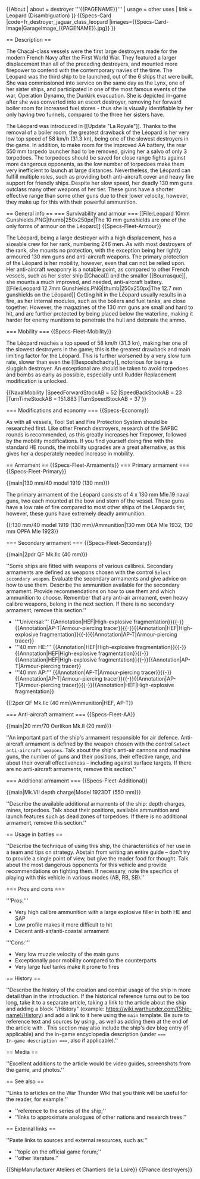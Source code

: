 {{About
| about = destroyer '''{{PAGENAME}}'''
| usage = other uses
| link = Leopard (Disambiguation)
}}
{{Specs-Card
|code=fr_destroyer_jaguar_class_leopard
|images={{Specs-Card-Image|GarageImage_{{PAGENAME}}.jpg}}
}}

== Description ==
<!-- ''In the first part of the description, cover the history of the ship's creation and military application. In the second part, tell the reader about using this ship in the game. Add a screenshot: if a beginner player has a hard time remembering vehicles by name, a picture will help them identify the ship in question.'' -->
The Chacal-class vessels were the first large destroyers made for the modern French Navy after the First World War. They featured a larger displacement than all of the preceding destroyers, and mounted more firepower to contend with the contemporary navies of the time. The Léopard was the third ship to be launched, out of the 6 ships that were built. She was commissioned into service on the same day as the Lynx, one of her sister ships, and participated in one of the most famous events of the war, Operation Dynamo, the Dunkirk evacuation. She is depicted in-game after she was converted into an escort destroyer, removing her forward boiler room for increased fuel stores - thus she is visually identifiable by her only having two funnels, compared to the three her sisters have.

The Léopard was introduced in [[Update "La Royale"]]. Thanks to the removal of a boiler room, the greatest drawback of the Léopard is her very low top speed of 58 km/h (31.3 kn), being one of the slowest destroyers in the game. In addition, to make room for the improved AA battery, the rear 550 mm torpedo launcher had to be removed, giving her a salvo of only 3 torpedoes. The torpedoes should be saved for close range fights against more dangerous opponents, as the low number of torpedoes make them very inefficient to launch at large distances. Nevertheless, the Léopard can fulfill multiple roles, such as providing both anti-aircraft cover and heavy fire support for friendly ships. Despite her slow speed, her deadly 130 mm guns outclass many other weapons of her tier. These guns have a shorter effective range than some other guns due to their lower velocity, however, they make up for this with their powerful ammunition.

== General info ==
=== Survivability and armour ===
[[File:Leopard 10mm Gunshields.PNG|thumb|250x250px|The 10 mm gunshields are one of the only forms of armour on the Léopard]]
{{Specs-Fleet-Armour}}
<!-- ''Talk about the vehicle's armour. Note the most well-defended and most vulnerable zones, e.g. the ammo magazine. Evaluate the composition of components and assemblies responsible for movement and manoeuvrability. Evaluate the survivability of the primary and secondary armaments separately. Don't forget to mention the size of the crew, which plays an important role in fleet mechanics. Save tips on preserving survivability for the "Usage in battles" section. If necessary, use a graphical template to show the most well-protected or most vulnerable points in the armour.'' -->
The Léopard, being a large destroyer with a high displacement, has a sizeable crew for her rank, numbering 246 men. As with most destroyers of the rank, she mounts no protection, with the exception being her lightly armoured 130 mm guns and anti-aircraft weapons. The primary protection of the Léopard is her mobility, however, even that can not be relied upon. Her anti-aircraft weaponry is a notable point, as compared to other French vessels, such as her sister ship [[Chacal]] and the smaller [[Bourrasque]], she mounts a much improved, and needed, anti-aircraft battery.
[[File:Leopard 12.7mm Gunshields.PNG|thumb|250x250px|The 12.7 mm gunshields on the Léopard]]
Getting hit in the Léopard usually results in a fire, as her internal modules, such as the boilers and fuel tanks, are close together. However, the magazines of the 130 mm guns are small and hard to hit, and are further protected by being placed below the waterline, making it harder for enemy munitions to penetrate the hull and detonate the ammo.

=== Mobility ===
{{Specs-Fleet-Mobility}}
<!-- ''Write about the ship's mobility. Evaluate its power and manoeuvrability, rudder rerouting speed, stopping speed at full tilt, with its maximum forward and reverse speed.'' -->
The Léopard reaches a top speed of 58 km/h (31.3 kn), making her one of the slowest destroyers in the game; this is the greatest drawback and main limiting factor for the Léopard. This is further worsened by a very slow turn rate, slower than even the [[Besposhchadny]], notorious for being a sluggish destroyer. An exceptional are should be taken to avoid torpedoes and bombs as early as possible, especially until Rudder Replacement modification is unlocked.

{{NavalMobility
|SpeedForwardStockAB = 52
|SpeedBackStockAB = 23
|TurnTimeStockAB = 151.883
|TurnSpeedStockAB = 37
}}

=== Modifications and economy ===
{{Specs-Economy}}

As with all vessels, Tool Set and Fire Protection System should be researched first. Like other French destroyers, research of the SAPBC rounds is recommended, as this greatly increases her firepower, followed by the mobility modifications. If you find yourself doing fine with the standard HE rounds, the mobility upgrades are a great alternative, as this gives her a desperately needed increase in mobility.

== Armament ==
{{Specs-Fleet-Armaments}}
=== Primary armament ===
{{Specs-Fleet-Primary}}
<!-- ''Provide information about the characteristics of the primary armament. Evaluate their efficacy in battle based on their reload speed, ballistics and the capacity of their shells. Add a link to the main article about the weapon: <code><nowiki>{{main|Weapon name (calibre)}}</nowiki></code>. Broadly describe the ammunition available for the primary armament, and provide recommendations on how to use it and which ammunition to choose.'' -->
{{main|130 mm/40 model 1919 (130 mm)}}

The primary armament of the Léopard consists of 4 x 130 mm Mle.19 naval guns, two each mounted at the bow and stern of the vessel. These guns have a low rate of fire compared to most other ships of the Léopards tier, however, these guns have extremely deadly ammunition.

{{:130 mm/40 model 1919 (130 mm)/Ammunition|130 mm OEA Mle 1932, 130 mm OPFA Mle 1923}}

=== Secondary armament ===
{{Specs-Fleet-Secondary}}
<!-- ''Some ships are fitted with weapons of various calibres. Secondary armaments are defined as weapons chosen with the control <code>Select secondary weapon</code>. Evaluate the secondary armaments and give advice on how to use them. Describe the ammunition available for the secondary armament. Provide recommendations on how to use them and which ammunition to choose. Remember that any anti-air armament, even heavy calibre weapons, belong in the next section. If there is no secondary armament, remove this section.'' -->
{{main|2pdr QF Mk.IIc (40 mm)}}

''Some ships are fitted with weapons of various calibres. Secondary armaments are defined as weapons chosen with the control <code>Select secondary weapon</code>. Evaluate the secondary armaments and give advice on how to use them. Describe the ammunition available for the secondary armament. Provide recommendations on how to use them and which ammunition to choose. Remember that any anti-air armament, even heavy calibre weapons, belong in the next section. If there is no secondary armament, remove this section.''

* '''Universal:''' {{Annotation|HEF|High-explosive fragmentation}}{{-}}{{Annotation|AP-T|Armour-piercing tracer}}{{-}}{{Annotation|HEF|High-explosive fragmentation}}{{-}}{{Annotation|AP-T|Armour-piercing tracer}}
* '''40 mm HE:''' {{Annotation|HEF|High-explosive fragmentation}}{{-}}{{Annotation|HEF|High-explosive fragmentation}}{{-}}{{Annotation|HEF|High-explosive fragmentation}}{{-}}{{Annotation|AP-T|Armour-piercing tracer}}
* '''40 mm AP:''' {{Annotation|AP-T|Armour-piercing tracer}}{{-}}{{Annotation|AP-T|Armour-piercing tracer}}{{-}}{{Annotation|AP-T|Armour-piercing tracer}}{{-}}{{Annotation|HEF|High-explosive fragmentation}}

{{:2pdr QF Mk.IIc (40 mm)/Ammunition|HEF, AP-T}}

=== Anti-aircraft armament ===
{{Specs-Fleet-AA}}
<!-- ''An important part of the ship's armament responsible for air defence. Anti-aircraft armament is defined by the weapon chosen with the control <code>Select anti-aircraft weapons</code>. Talk about the ship's anti-air cannons and machine guns, the number of guns and their positions, their effective range, and about their overall effectiveness – including against surface targets. If there are no anti-aircraft armaments, remove this section.'' -->
{{main|20 mm/70 Oerlikon Mk.II (20 mm)}}

''An important part of the ship's armament responsible for air defence. Anti-aircraft armament is defined by the weapon chosen with the control <code>Select anti-aircraft weapons</code>. Talk about the ship's anti-air cannons and machine guns, the number of guns and their positions, their effective range, and about their overall effectiveness – including against surface targets. If there are no anti-aircraft armaments, remove this section.''

=== Additional armament ===
{{Specs-Fleet-Additional}}
<!-- ''Describe the available additional armaments of the ship: depth charges, mines, torpedoes. Talk about their positions, available ammunition and launch features such as dead zones of torpedoes. If there is no additional armament, remove this section.'' -->
{{main|Mk.VII depth charge|Model 1923DT (550 mm)}}

''Describe the available additional armaments of the ship: depth charges, mines, torpedoes. Talk about their positions, available ammunition and launch features such as dead zones of torpedoes. If there is no additional armament, remove this section.''

== Usage in battles ==
<!-- ''Describe the technique of using this ship, the characteristics of her use in a team and tips on strategy. Abstain from writing an entire guide – don't try to provide a single point of view, but give the reader food for thought. Talk about the most dangerous opponents for this vehicle and provide recommendations on fighting them. If necessary, note the specifics of playing with this vehicle in various modes (AB, RB, SB).'' -->
''Describe the technique of using this ship, the characteristics of her use in a team and tips on strategy. Abstain from writing an entire guide – don't try to provide a single point of view, but give the reader food for thought. Talk about the most dangerous opponents for this vehicle and provide recommendations on fighting them. If necessary, note the specifics of playing with this vehicle in various modes (AB, RB, SB).''

=== Pros and cons ===
<!-- ''Summarise and briefly evaluate the vehicle in terms of its characteristics and combat effectiveness. Mark its pros and cons in the bulleted list. Try not to use more than 6 points for each of the characteristics. Avoid using categorical definitions such as "bad", "good" and the like - use substitutions with softer forms such as "inadequate" and "effective".'' -->

'''Pros:'''
* Very high calibre ammunition with a large explosive filler in both HE and SAP
* Low profile makes it more difficult to hit
* Decent anti-air/anti-coastal armament

'''Cons:'''
* Very low muzzle velocity of the main guns
* Exceptionally poor mobility compared to the counterparts
* Very large fuel tanks make it prone to fires

== History ==
<!-- ''Describe the history of the creation and combat usage of the ship in more detail than in the introduction. If the historical reference turns out to be too long, take it to a separate article, taking a link to the article about the ship and adding a block "/History" (example: <nowiki>https://wiki.warthunder.com/(Ship-name)/History</nowiki>) and add a link to it here using the <code>main</code> template. Be sure to reference text and sources by using <code><nowiki><ref></ref></nowiki></code>, as well as adding them at the end of the article with <code><nowiki><references /></nowiki></code>. This section may also include the ship's dev blog entry (if applicable) and the in-game encyclopedia description (under <code><nowiki>=== In-game description ===</nowiki></code>, also if applicable).'' -->
''Describe the history of the creation and combat usage of the ship in more detail than in the introduction. If the historical reference turns out to be too long, take it to a separate article, taking a link to the article about the ship and adding a block "/History" (example: <nowiki>https://wiki.warthunder.com/(Ship-name)/History</nowiki>) and add a link to it here using the <code>main</code> template. Be sure to reference text and sources by using <code><nowiki><ref></ref></nowiki></code>, as well as adding them at the end of the article with <code><nowiki><references /></nowiki></code>. This section may also include the ship's dev blog entry (if applicable) and the in-game encyclopedia description (under <code><nowiki>=== In-game description ===</nowiki></code>, also if applicable).''

== Media ==
<!-- ''Excellent additions to the article would be video guides, screenshots from the game, and photos.'' -->
''Excellent additions to the article would be video guides, screenshots from the game, and photos.''

== See also ==
<!-- ''Links to articles on the War Thunder Wiki that you think will be useful for the reader, for example:''
* ''reference to the series of the ship;''
* ''links to approximate analogues of other nations and research trees.'' -->
''Links to articles on the War Thunder Wiki that you think will be useful for the reader, for example:''

* ''reference to the series of the ship;''
* ''links to approximate analogues of other nations and research trees.''

== External links ==
<!-- ''Paste links to sources and external resources, such as:''
* ''topic on the official game forum;''
* ''other literature.'' -->
''Paste links to sources and external resources, such as:''

* ''topic on the official game forum;''
* ''other literature.''

{{ShipManufacturer Ateliers et Chantiers de la Loire}}
{{France destroyers}}